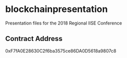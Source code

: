 # blockchainpresentation
Presentation files for the 2018 Regional IISE Conference

## Contract Address
0xF7fA0E28630C2f6ba3575ce86DA0D5618a9807c8
